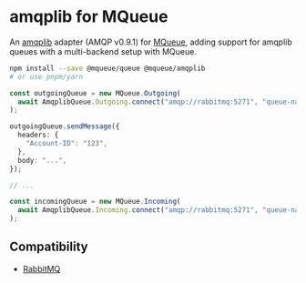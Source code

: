 # amqplib for MQueue

An [amqplib](https://github.com/amqp-node/amqplib) adapter (AMQP v0.9.1) for
[MQueue](https://github.com/domwebber/mqueue/blob/main/packages/queue/README.md),
adding support for amqplib queues with a multi-backend setup with MQueue.

```bash
npm install --save @mqueue/queue @mqueue/amqplib
# or use pnpm/yarn
```

```ts
const outgoingQueue = new MQueue.Outgoing(
  await AmqplibQueue.Outgoing.connect("amqp://rabbitmq:5271", "queue-name"),
);

outgoingQueue.sendMessage({
  headers: {
    "Account-ID": "123",
  },
  body: "...",
});

// ...

const incomingQueue = new MQueue.Incoming(
  await AmqplibQueue.Incoming.connect("amqp://rabbitmq:5271", "queue-name"),
);
```

## Compatibility

- [RabbitMQ](https://rabbitmq.com)
